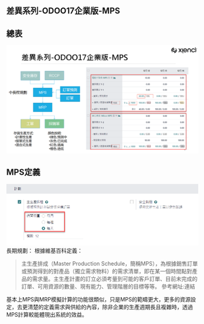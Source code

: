 ## 差異系列-ODOO17企業版-MPS

## 總表
![Alt text](https://github.com/ksharry/2024-ODOO17-Enterprise-Plan/blob/main/pic/F171301.png?raw=true)

## MPS定義
![Alt text](https://github.com/ksharry/2024-ODOO17-Enterprise-Plan/blob/main/pic/F171302.png?raw=true)
長期規劃：
根據維基百科定義：

> 主生產排成（Master Production Schedule，簡稱MPS），為根據銷售訂單或預測得到的對產品（獨立需求物料）的需求清單，即在某一個時間點對產品的需求量。主生產計畫的訂立必須考量到可能的客戶訂單、目前未完成的訂單、可用資源的數量、現有能力、管理階層的目標等等。
參考網址:連結

基本上MPS與MRP模擬計算的功能很類似，只是MPS的範疇更大，更多的資源設定，去更清楚的定義需求與供給的內容，除非企業的生產週期長且複雜時，透過MPS計算較能體現出系統的效益。
